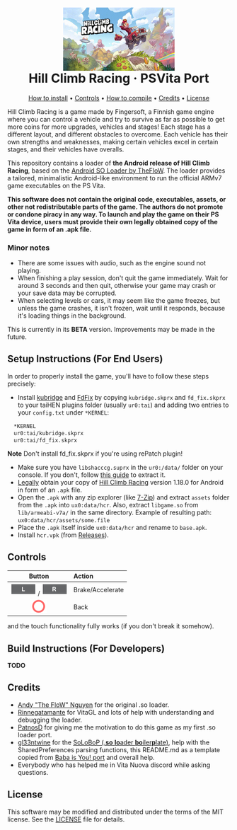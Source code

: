 <h1 align="center">
<img align="center" src="https://github.com/memory-hunter/hill-climb-racing-vita/blob/master/extras/livearea/pic0.png?raw=true" width="50%"><br>
Hill Climb Racing · PSVita Port
</h1>
<p align="center">
  <a href="#setup-instructions-for-end-users">How to install</a> •
  <a href="#controls">Controls</a> •
  <a href="#build-instructions-for-developers">How to compile</a> •
  <a href="#credits">Credits</a> •
  <a href="#license">License</a>
</p>


Hill Climb Racing is a game made by Fingersoft, a Finnish game engine where you can control a vehicle and try to survive as far as possible to get more coins for more upgrades, vehicles and stages! Each stage has a different layout, and different obstacles to overcome. Each vehicle has their own strengths and weaknesses, making certain vehicles excel in certain stages, and their vehicles have overalls. 

This repository contains a loader of **the Android release of Hill Climb Racing**, based
on the [Android SO Loader by TheFloW](https://github.com/TheOfficialFloW/gtasa_vita).
The loader provides a tailored, minimalistic Android-like environment to run
the official ARMv7 game executables on the PS Vita.

**This software does not contain the original code, executables, assets, or other
not redistributable parts of the game. The authors do not promote or condone piracy
in any way. To launch and play the game on their PS Vita device, users must provide
their own legally obtained copy of the game in form of an .apk file.**

### Minor notes
- There are some issues with audio, such as the engine sound not playing.
- When finishing a play session, don't quit the game immediately. Wait for around 3 seconds and then quit, otherwise your game may crash or your save data may be corrupted.
- When selecting levels or cars, it may seem like the game freezes, but unless the game crashes, it isn't frozen, wait until it responds, because it's loading things in the background.

This is currently in its **BETA** version. Improvements may be made in the future.

## Setup Instructions (For End Users)

In order to properly install the game, you'll have to follow these steps precisely:

- Install [kubridge](https://github.com/TheOfficialFloW/kubridge/releases/) and [FdFix](https://github.com/TheOfficialFloW/FdFix/releases/) by copying `kubridge.skprx` and `fd_fix.skprx` to your taiHEN plugins folder (usually `ur0:tai`) and adding two entries to your `config.txt` under `*KERNEL`:
  
```
  *KERNEL
  ur0:tai/kubridge.skprx
  ur0:tai/fd_fix.skprx
```

**Note** Don't install fd_fix.skprx if you're using rePatch plugin!
- Make sure you have `libshacccg.suprx` in the `ur0:/data/` folder on your console. If you don't, follow [this guide](https://samilops2.gitbook.io/vita-troubleshooting-guide/shader-compiler/extract-libshacccg.suprx) to extract it.
- <u>Legally</u> obtain your copy of [Hill Climb Racing](https://play.google.com/store/apps/details?id=com.fingersoft.hillclimb&hl=en)
version 1.18.0 for Android in form of an `.apk` file.
- Open the `.apk` with any zip explorer (like [7-Zip](https://www.7-zip.org/)) and extract `assets` folder from the `.apk` into `ux0:data/hcr`. Also, extract `libgame.so` from `lib/armeabi-v7a/` in the same directory. Example of resulting path: `ux0:data/hcr/assets/some.file`
- Place the `.apk` itself inside `ux0:data/hcr` and rename to `base.apk`.
- Install `hcr.vpk` (from [Releases](https://github.com/memory-hunter/hill-climb-racing-vita/releases/latest)).

Controls
-----------------

|             Button             | Action        |
|:------------------------------:|:-------------------|
|      ![trigl] / ![trigr]       |  Brake/Accelerate  |
|            ![circl]            |        Back        |

and the touch functionality fully works (if you don't break it somehow).

## Build Instructions (For Developers)

**TODO**

## Credits
- [Andy "The FloW" Nguyen](https://github.com/TheOfficialFloW/) for the original .so loader.
- [Rinnegatamante](https://github.com/Rinnegatamante/) for VitaGL and lots of help with understanding and debugging the loader.
- [PatnosD](https://github.com/PatnosDD) for giving me the motivation to do this game as my first .so loader port.
- [gl33ntwine](https://github.com/v-atamanenko/) for the [SoLoBoP (.**so** **lo**ader **bo**iler**p**late)](https://github.com/v-atamanenko/soloader-boilerplate/), help with the SharedPreferences parsing functions, this README.md as a template copied from [Baba is You! port](https://github.com/v-atamanenko/baba-is-you-vita/) and overall help.
- Everybody who has helped me in Vita Nuova discord while asking questions.

## License
This software may be modified and distributed under the terms of
the MIT license. See the [LICENSE](LICENSE) file for details.

[cross]: https://raw.githubusercontent.com/v-atamanenko/sdl2sand/master/img/cross.svg "Cross"
[circl]: https://raw.githubusercontent.com/v-atamanenko/sdl2sand/master/img/circle.svg "Circle"
[squar]: https://raw.githubusercontent.com/v-atamanenko/sdl2sand/master/img/square.svg "Square"
[trian]: https://raw.githubusercontent.com/v-atamanenko/sdl2sand/master/img/triangle.svg "Triangle"
[joysl]: https://raw.githubusercontent.com/v-atamanenko/sdl2sand/master/img/joystick-left.svg "Left Joystick"
[dpadh]: https://raw.githubusercontent.com/v-atamanenko/sdl2sand/master/img/dpad-left-right.svg "D-Pad Left/Right"
[dpadv]: https://raw.githubusercontent.com/v-atamanenko/sdl2sand/master/img/dpad-top-down.svg "D-Pad Up/Down"
[selec]: https://raw.githubusercontent.com/v-atamanenko/sdl2sand/master/img/dpad-select.svg "Select"
[start]: https://raw.githubusercontent.com/v-atamanenko/sdl2sand/master/img/dpad-start.svg "Start"
[trigl]: https://raw.githubusercontent.com/v-atamanenko/sdl2sand/master/img/trigger-left.svg "Left Trigger"
[trigr]: https://raw.githubusercontent.com/v-atamanenko/sdl2sand/master/img/trigger-right.svg "Right Trigger"
